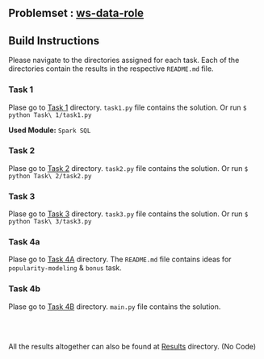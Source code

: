 ## Problemset : [ws-data-role](https://gist.github.com/woozyking/f1d50e1fe1b3bf52e3748bc280cf941f)

## Build Instructions

Please navigate to the directories assigned for each task. Each of the directories contain the results in the respective `README.md` file. 

### Task 1

Plase go to [Task 1](https://github.com/safayet08/eqWorks-internship-assignment/tree/main/Task%201) directory. `task1.py` file contains the solution. Or run `$ python Task\ 1/task1.py`

**Used Module:** `Spark SQL`


### Task 2

Plase go to [Task 2](https://github.com/safayet08/eqWorks-internship-assignment/tree/main/Task%202) directory. `task2.py` file contains the solution. Or run `$ python Task\ 2/task2.py`


### Task 3

Plase go to [Task 3](https://github.com/safayet08/eqWorks-internship-assignment/tree/main/Task%203) directory. `task3.py` file contains the solution. Or run `$ python Task\ 3/task3.py`

### Task 4a

Plase go to [Task 4A](https://github.com/safayet08/eqWorks-internship-assignment/tree/main/Task%204A) directory. The `README.md` file contains ideas for `popularity-modeling` & `bonus` task.

### Task 4b

Plase go to [Task 4B](https://github.com/safayet08/eqWorks-internship-assignment/tree/main/Task%204B) directory. `main.py` file contains the solution. 

<br />
<br />

All the results altogether can also be found at [Results](https://github.com/safayet08/eqWorks-internship-assignment/tree/main/Results) directory. (No Code)
